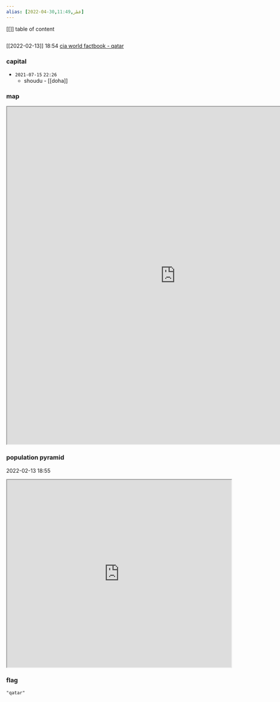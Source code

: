 ```yaml
---
alias: [2022-04-30,11:49,قطر]
---
```

[[]]
table of content
```toc
```
[[2022-02-13]] 18:54
[cia world factbook - qatar](https://www.cia.gov/the-world-factbook/countries/qatar)
### capital
- `2021-07-15`  `22:26`
	- shoudu - [[doha]]
### map
<iframe src="https://duckduckgo.com/?t=ffab&q=qatar&ia=web&iaxm=about" width="900" height="900" ></iframe>

### population pyramid

2022-02-13 18:55

<iframe src="https://www.populationpyramid.net/qatar/2019/" width="600" height="500" ></iframe>

### flag

```query
"qatar"
```